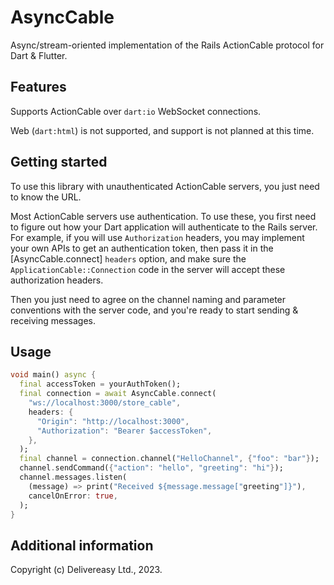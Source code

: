 # AsyncCable

Async/stream-oriented implementation of the Rails ActionCable protocol for Dart & Flutter.

## Features

Supports ActionCable over `dart:io` WebSocket connections.

Web (`dart:html`) is not supported, and support is not planned at this time.

## Getting started

To use this library with unauthenticated ActionCable servers, you just need to know the URL.

Most ActionCable servers use authentication. To use these, you first need to figure out how your Dart application will authenticate to the Rails server. For example, if you will use `Authorization` headers, you may implement your own APIs to get an authentication token, then pass it in the [AsyncCable.connect] `headers` option, and make sure the `ApplicationCable::Connection` code in the server will accept these authorization headers.

Then you just need to agree on the channel naming and parameter conventions with the server code, and you're ready to start sending & receiving messages.

## Usage

```dart
void main() async {
  final accessToken = yourAuthToken();
  final connection = await AsyncCable.connect(
    "ws://localhost:3000/store_cable",
    headers: {
      "Origin": "http://localhost:3000",
      "Authorization": "Bearer $accessToken",
    },
  );
  final channel = connection.channel("HelloChannel", {"foo": "bar"});
  channel.sendCommand({"action": "hello", "greeting": "hi"});
  channel.messages.listen(
    (message) => print("Received ${message.message["greeting"]}"),
    cancelOnError: true,
  );
}
```

## Additional information

Copyright (c) Delivereasy Ltd., 2023.
